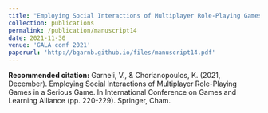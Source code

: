 ```yaml
---
title: "Employing Social Interactions of Multiplayer Role-Playing Games in a Serious Game. The Case of maSters of AIR (SAIR)"
collection: publications
permalink: /publication/manuscript14
date: 2021-11-30
venue: 'GALA conf 2021'
paperurl: 'http://bgarnb.github.io/files/manuscript14.pdf'
---
```


<b> Recommended citation:</b> Garneli, V., & Chorianopoulos, K. (2021, December). Employing Social Interactions of Multiplayer Role-Playing Games in a Serious Game. In International Conference on Games and Learning Alliance (pp. 220-229). Springer, Cham.
